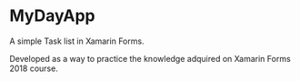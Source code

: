 # MyDayApp
A simple Task list in Xamarin Forms.

Developed as a way to practice the knowledge adquired on Xamarin Forms 2018 course.
